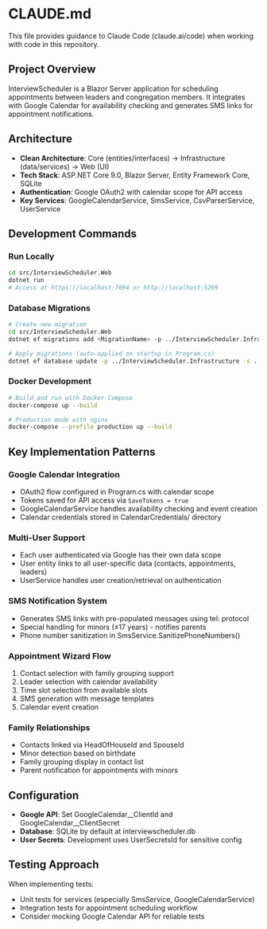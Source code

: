 # CLAUDE.md

This file provides guidance to Claude Code (claude.ai/code) when working with code in this repository.

## Project Overview
InterviewScheduler is a Blazor Server application for scheduling appointments between leaders and congregation members. It integrates with Google Calendar for availability checking and generates SMS links for appointment notifications.

## Architecture
- **Clean Architecture**: Core (entities/interfaces) → Infrastructure (data/services) → Web (UI)
- **Tech Stack**: ASP.NET Core 9.0, Blazor Server, Entity Framework Core, SQLite
- **Authentication**: Google OAuth2 with calendar scope for API access
- **Key Services**: GoogleCalendarService, SmsService, CsvParserService, UserService

## Development Commands

### Run Locally
```bash
cd src/InterviewScheduler.Web
dotnet run
# Access at https://localhost:7094 or http://localhost:5269
```

### Database Migrations
```bash
# Create new migration
cd src/InterviewScheduler.Web
dotnet ef migrations add <MigrationName> -p ../InterviewScheduler.Infrastructure -s .

# Apply migrations (auto-applied on startup in Program.cs)
dotnet ef database update -p ../InterviewScheduler.Infrastructure -s .
```

### Docker Development
```bash
# Build and run with Docker Compose
docker-compose up --build

# Production mode with nginx
docker-compose --profile production up --build
```

## Key Implementation Patterns

### Google Calendar Integration
- OAuth2 flow configured in Program.cs with calendar scope
- Tokens saved for API access via `SaveTokens = true`
- GoogleCalendarService handles availability checking and event creation
- Calendar credentials stored in CalendarCredentials/ directory

### Multi-User Support
- Each user authenticated via Google has their own data scope
- User entity links to all user-specific data (contacts, appointments, leaders)
- UserService handles user creation/retrieval on authentication

### SMS Notification System
- Generates SMS links with pre-populated messages using tel: protocol
- Special handling for minors (≤17 years) - notifies parents
- Phone number sanitization in SmsService.SanitizePhoneNumbers()

### Appointment Wizard Flow
1. Contact selection with family grouping support
2. Leader selection with calendar availability
3. Time slot selection from available slots
4. SMS generation with message templates
5. Calendar event creation

### Family Relationships
- Contacts linked via HeadOfHouseId and SpouseId
- Minor detection based on birthdate
- Family grouping display in contact list
- Parent notification for appointments with minors

## Configuration
- **Google API**: Set GoogleCalendar__ClientId and GoogleCalendar__ClientSecret
- **Database**: SQLite by default at interviewscheduler.db
- **User Secrets**: Development uses UserSecretsId for sensitive config

## Testing Approach
When implementing tests:
- Unit tests for services (especially SmsService, GoogleCalendarService)
- Integration tests for appointment scheduling workflow
- Consider mocking Google Calendar API for reliable tests